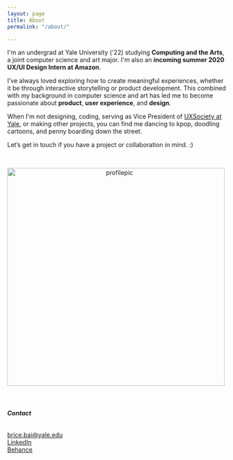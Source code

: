 ```yaml
---
layout: page
title: About
permalink: "/about/"

---
```

I'm an undergrad at Yale University ('22) studying **Computing and the Arts**, a joint computer science and art major. I'm also an **incoming summer 2020 UX/UI Design Intern at Amazon**.

I’ve always loved exploring how to create meaningful experiences, whether it be through interactive storytelling or product development. This combined with my background in computer science and art has led me to become passionate about **product**, **user experience**, and **design**.

When I'm not designing, coding, serving as Vice President of [UXSociety at Yale](https://uxsocietyyale.org/), or making other projects, you can find me dancing to kpop, doodling cartoons, and penny boarding down the street.

Let’s get in touch if you have a project or collaboration in mind. :)

&nbsp;
<p align="center">
  <img src="http://bricebai.com/uploads/NVU_0682.jpg" alt="profilepic" width="500px"> 
</p>
&nbsp;
&nbsp;
&nbsp;

###### **Contact**

brice.bai@yale.edu  
[LinkedIn](https://www.linkedin.com/in/bricebai/)  
[Behance](https://www.behance.net/bricebai)
